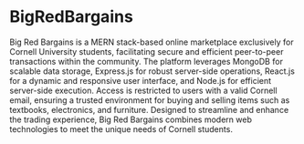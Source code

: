 # BigRedBargains
Big Red Bargains is a MERN stack-based online marketplace exclusively for Cornell University students, facilitating secure and efficient peer-to-peer transactions within the community. The platform leverages MongoDB for scalable data storage, Express.js for robust server-side operations, React.js for a dynamic and responsive user interface, and Node.js for efficient server-side execution. Access is restricted to users with a valid Cornell email, ensuring a trusted environment for buying and selling items such as textbooks, electronics, and furniture. Designed to streamline and enhance the trading experience, Big Red Bargains combines modern web technologies to meet the unique needs of Cornell students.

